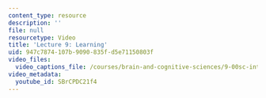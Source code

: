 ```yaml
---
content_type: resource
description: ''
file: null
resourcetype: Video
title: 'Lecture 9: Learning'
uid: 947c7874-107b-9090-835f-d5e71150803f
video_files:
  video_captions_file: /courses/brain-and-cognitive-sciences/9-00sc-introduction-to-psychology-fall-2011/learning/lecture-9-learning/SBrCPDC21f4.vtt
video_metadata:
  youtube_id: SBrCPDC21f4
---
```

